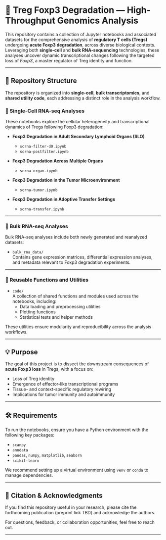 # 🧬 Treg Foxp3 Degradation — High-Throughput Genomics Analysis

This repository contains a collection of Jupyter notebooks and associated datasets for the comprehensive analysis of **regulatory T cells (Tregs)** undergoing **acute Foxp3 degradation**, across diverse biological contexts. Leveraging both **single-cell** and **bulk RNA-sequencing** technologies, these analyses uncover dynamic transcriptional changes following the targeted loss of *Foxp3*, a master regulator of Treg identity and function.

---

## 📁 Repository Structure

The repository is organized into **single-cell**, **bulk transcriptomics**, and **shared utility code**, each addressing a distinct role in the analysis workflow.

### 🔬 Single-Cell RNA-seq Analyses

These notebooks explore the cellular heterogeneity and transcriptional dynamics of Tregs following Foxp3 degradation:

- **Foxp3 Degradation in Adult Secondary Lymphoid Organs (SLO)**  
  - `scrna-filter-d0.ipynb`  
  - `scrna-postfilter.ipynb`

- **Foxp3 Degradation Across Multiple Organs**  
  - `scrna-organ.ipynb`

- **Foxp3 Degradation in the Tumor Microenvironment**  
  - `scrna-tumor.ipynb`

- **Foxp3 Degradation in Adoptive Transfer Settings**  
  - `scrna-transfer.ipynb`

---

### 🧪 Bulk RNA-seq Analyses

Bulk RNA-seq analyses include both newly generated and reanalyzed datasets:

- `bulk_rna_data/`  
  Contains gene expression matrices, differential expression analyses, and metadata relevant to Foxp3 degradation experiments.

---

### 🧰 Reusable Functions and Utilities

- `code/`  
  A collection of shared functions and modules used across the notebooks, including:
  - Data loading and preprocessing utilities  
  - Plotting functions  
  - Statistical tests and helper methods

These utilities ensure modularity and reproducibility across the analysis workflows.

---

## 💡 Purpose

The goal of this project is to dissect the downstream consequences of **acute Foxp3 loss** in Tregs, with a focus on:

- Loss of Treg identity  
- Emergence of effector-like transcriptional programs  
- Tissue- and context-specific regulatory rewiring  
- Implications for tumor immunity and autoimmunity

---

## 🛠️ Requirements

To run the notebooks, ensure you have a Python environment with the following key packages:

- `scanpy`
- `anndata`
- `pandas`, `numpy`, `matplotlib`, `seaborn`
- `scikit-learn`

We recommend setting up a virtual environment using `venv` or `conda` to manage dependencies.

---

## 📣 Citation & Acknowledgments

If you find this repository useful in your research, please cite the forthcoming publication (preprint link TBD) and acknowledge the authors.

For questions, feedback, or collaboration opportunities, feel free to reach out.

---

